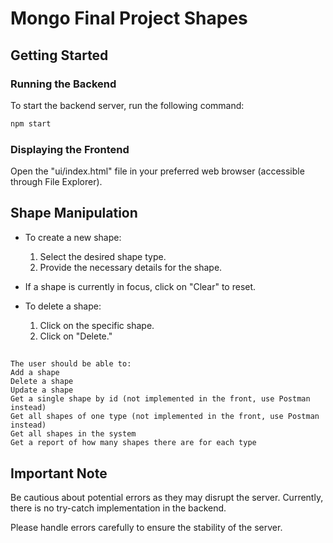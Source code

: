 # Mongo Final Project Shapes

## Getting Started

### Running the Backend

To start the backend server, run the following command:

```bash
npm start
```

### Displaying the Frontend

Open the "ui/index.html" file in your preferred web browser (accessible through File Explorer).

## Shape Manipulation

- To create a new shape:
  1. Select the desired shape type.
  2. Provide the necessary details for the shape.

- If a shape is currently in focus, click on "Clear" to reset.

- To delete a shape:
  1. Click on the specific shape.
  2. Click on "Delete."
 
## 
```
The user should be able to:
Add a shape
Delete a shape
Update a shape
Get a single shape by id (not implemented in the front, use Postman instead)
Get all shapes of one type (not implemented in the front, use Postman instead)
Get all shapes in the system
Get a report of how many shapes there are for each type
```


## Important Note

Be cautious about potential errors as they may disrupt the server. Currently, there is no try-catch implementation in the backend.

Please handle errors carefully to ensure the stability of the server.
